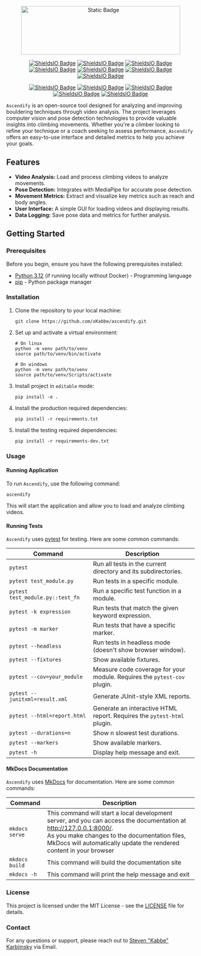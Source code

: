 <p align="center">
    <img alt="Static Badge" src="https://img.shields.io/badge/Ascendify-blue" style="width: 425px; height: 130px;">
</p>

<p align="center">
   <a href="https://www.python.org/">
      <img alt="ShieldsIO Badge" src="https://img.shields.io/badge/3.12-555555?logo=python&label=Python&color=44cc11" /></a>
   <a href="https://github.com/xKabbe/ascendify/blob/master/LICENSE">
      <img alt="ShieldsIO Badge" src="https://img.shields.io/github/license/xKabbe/ascendify?label=License&color=yellow" /></a>
   <a href="https://github.com/xKabbe/ascendify/pulse">
      <img alt="ShieldsIO Badge" src="https://img.shields.io/github/commit-activity/m/xKabbe/ascendify?label=Commit%20Activity&color=red" /></a>
   <a href="https://github.com/xKabbe/ascendify/issues?q=is%3Aissue+is%3Aopen+">
      <img alt="ShieldsIO Badge" src="https://img.shields.io/github/issues-search/xKabbe/ascendify?query=is%3Aissue%20is%3Aopen&label=Open%20Issues&color=yellow"></a>
   <a href="https://github.com/xKabbe/ascendify/issues?q=is%3Aissue+is%3Aclosed">
      <img alt="ShieldsIO Badge" src="https://img.shields.io/github/issues-search/xKabbe/ascendify?query=is%3Aissue%20is%3Aclosed&label=Closed%20Issues&color=red"></a>
   <a href="https://github.com/xKabbe/ascendify/actions">
      <img alt="ShieldsIO Badge" src="https://img.shields.io/github/actions/workflow/status/xKabbe/ascendify/test_ascendify.yml?logo=github&label=Tests"></a>
   <a href="https://app.codecov.io/github/xKabbe/ascendify">
      <img alt="ShieldsIO Badge" src="https://img.shields.io/codecov/c/github/xKabbe/ascendify?logo=codecov&label=Codecov%20Coverage"></a>
</p>

<p align="center">
   <a href="https://github.com/xKabbe/ascendify/milestone/1">
      <img alt="ShieldsIO Badge" src="https://img.shields.io/github/milestones/progress-percent/xKabbe/ascendify/1"></a>
   <a href="https://github.com/xKabbe/ascendify/milestone/2">
      <img alt="ShieldsIO Badge" src="https://img.shields.io/github/milestones/progress-percent/xKabbe/ascendify/2"></a>
   <a href="https://github.com/xKabbe/ascendify/milestone/3">
      <img alt="ShieldsIO Badge" src="https://img.shields.io/github/milestones/progress-percent/xKabbe/ascendify/3"></a>
   <a href="https://github.com/xKabbe/ascendify/milestone/4">
      <img alt="ShieldsIO Badge" src="https://img.shields.io/github/milestones/progress-percent/xKabbe/ascendify/4"></a>
   <a href="https://github.com/xKabbe/ascendify/milestone/5">
      <img alt="ShieldsIO Badge" src="https://img.shields.io/github/milestones/progress-percent/xKabbe/ascendify/5"></a>
</p>

`Ascendify` is an open-source tool designed for analyzing and improving bouldering techniques through video analysis.
The project leverages computer vision and pose detection technologies to provide valuable insights into climbing movements.
Whether you're a climber looking to refine your technique or a coach seeking to assess performance, `Ascendify` offers an easy-to-use interface and detailed metrics to help you achieve your goals.

## Features

- **Video Analysis:** Load and process climbing videos to analyze movements.
- **Pose Detection:** Integrates with MediaPipe for accurate pose detection.
- **Movement Metrics:** Extract and visualize key metrics such as reach and body angles.
- **User Interface:** A simple GUI for loading videos and displaying results.
- **Data Logging:** Save pose data and metrics for further analysis.

## Getting Started

### Prerequisites

Before you begin, ensure you have the following prerequisites installed:

- [Python 3.12](https://www.python.org/downloads/release/python-3120/) (if running locally without Docker) - Programming language
- [pip](https://pip.pypa.io/en/stable/) - Python package manager

### Installation

1. Clone the repository to your local machine:
   ```shell
   git clone https://github.com/xKabbe/ascendify.git
   ```
2. Set up and activate a virtual environment:

   ```shell
   # On linux
   python -m venv path/to/venv
   source path/to/venv/bin/activate

   # On windows
   python -m venv path/to/venv
   source path/to/venv/Scripts/activate
   ```

3. Install project in `editable` mode:
   ```shell
   pip install -e .
   ```
4. Install the production required dependencies:
   ```shell
   pip install -r requirements.txt
   ```
5. Install the testing required dependencies:
   ```shell
   pip install -r requirements-dev.txt
   ```

### Usage

#### Running Application

To run `Ascendify`, use the following command:

```shell
ascendify
```

This will start the application and allow you to load and analyze climbing videos.

#### Running Tests

`Ascendify` uses [pytest](https://docs.pytest.org/en/8.2.x/) for testing. Here are some common commands:

| Command                          | Description                                                              |
|----------------------------------|--------------------------------------------------------------------------|
| `pytest`                         | Run all tests in the current directory and its subdirectories.           |
| `pytest test_module.py`          | Run tests in a specific module.                                          |
| `pytest test_module.py::test_fn` | Run a specific test function in a module.                                |
| `pytest -k expression`           | Run tests that match the given keyword expression.                       |
| `pytest -m marker`               | Run tests that have a specific marker.                                   |
| `pytest --headless`              | Run tests in headless mode (doesn't show browser window).                |
| `pytest --fixtures`              | Show available fixtures.                                                 |
| `pytest --cov=your_module`       | Measure code coverage for your module. Requires the `pytest-cov` plugin. |
| `pytest --junitxml=result.xml`   | Generate JUnit-style XML reports.                                        |
| `pytest --html=report.html`      | Generate an interactive HTML report. Requires the `pytest-html` plugin.  |
| `pytest --durations=n`           | Show n slowest test durations.                                           |
| `pytest --markers`               | Show available markers.                                                  |
| `pytest -h`                      | Display help message and exit.                                           |

#### MkDocs Documentation

`Ascendify` uses [MkDocs](https://www.mkdocs.org) for documentation. Here are some common commands:

| Command        | Description                                                                                                                                                                                                                                   |
|----------------|-----------------------------------------------------------------------------------------------------------------------------------------------------------------------------------------------------------------------------------------------|
| `mkdocs serve` | This command will start a local development server, and you can access the documentation at http://127.0.0.1:8000/. <br>As you make changes to the documentation files, MkDocs will automatically update the rendered content in your browser |
| `mkdocs build` | This command will build the documentation site                                                                                                                                                                                                |
| `mkdocs -h`    | This command will print the help message and exit                                                                                                                                                                                             |

### License

This project is licensed under the MIT License - see the [LICENSE](LICENSE) file for details.

### Contact

For any questions or support, please reach out to [Steven "Kabbe" Karbjinsky](mailto:steven.karbjinsky@web.de) via Email.
